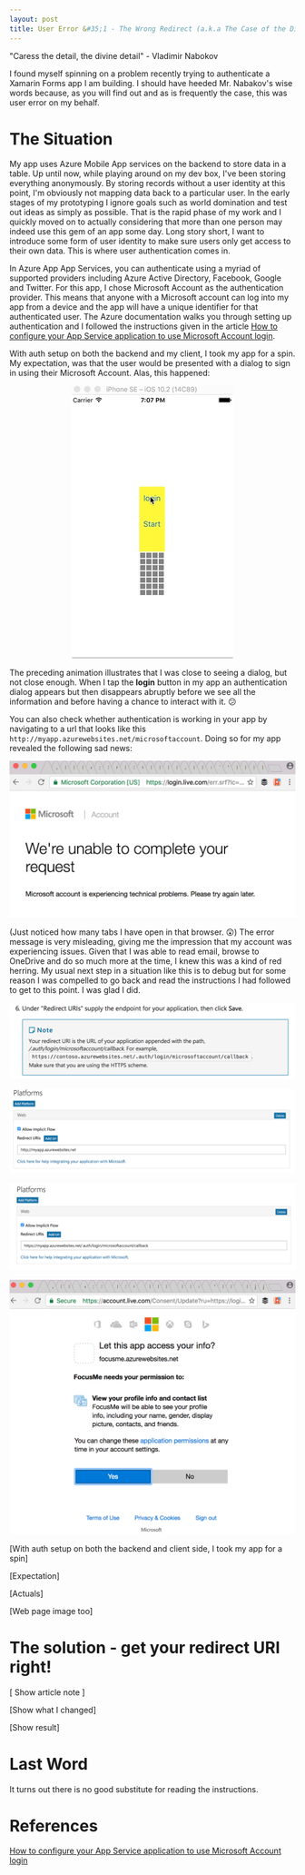 ```yaml
---
layout: post
title: User Error &#35;1 - The Wrong Redirect (a.k.a The Case of the Disappearing Auth Dialog)
---
```


"Caress the detail, the divine detail" - Vladimir Nabokov

I found myself spinning on a problem recently trying to authenticate a Xamarin Forms app I am building. I should have heeded Mr. Nabakov's wise words because, as you will find out and as is frequently the case, this was user error on my behalf. 

# The Situation #
My app uses Azure Mobile App services on the backend to store data in a table. Up until now, while playing around on my dev box, I've been storing everything anonymously. By storing records without a user identity at this point, I'm obviously not mapping data back to a particular user. In the early stages of my prototyping I ignore goals such as world domination and test out ideas as simply as possible. That is the rapid phase of my work and I quickly moved on to actually considering that more than one person may indeed use this gem of an app some day. Long story short, I want to introduce some form of user identity to make sure users only get access to their own data. This is where user authentication comes in. 

In Azure App App Services, you can authenticate using a myriad of supported providers including Azure Active Directory, Facebook, Google and Twitter. For this app, I chose Microsoft Account as the authentication provider. This means that anyone with a Microsoft account can log into my app from a device and the app will have a unique identifier for that authenticated user. The Azure documentation walks you through setting up authentication and I followed the instructions given in the article [How to configure your App Service application to use Microsoft Account login](https://docs.microsoft.com/en-us/azure/app-service-mobile/app-service-mobile-how-to-configure-microsoft-authentication). 

With auth setup on both the backend and my client, I took my app for a spin. My expectation, was that the user would be presented with a dialog to sign in using their Microsoft Account. Alas, this happened:

<p align="center">
<img  src="/images/auth-dialog-disappears.gif" alt="Authentication dialog disappearing"/>
</p>

The preceding animation illustrates that I was close to seeing a dialog, but not close enough. When I tap the **login** button in my app an authentication dialog appears but then disappears abruptly before we see all the information and before having a chance to interact with it. :confused:

You can also check whether authentication is working in your app by navigating to a url that looks like this ```http://myapp.azurewebsites.net/microsoftaccount```. Doing so for my app revealed the following sad news:

<p align="center">
<img src="/images/bp-1/browser-error.png" alt="Browser error"/>
</p>

(Just noticed how many tabs I have open in that browser. :astonished:)
The error message is very misleading, giving me the impression that my account was experiencing issues. Given that I was able to read email, browse to OneDrive and do so much more at the time, I knew this was a kind of red herring.  My usual next step in a situation like this is to debug but for some reason I was compelled to go back and read the instructions I had followed to get to this point. I was glad I did. 

<p align="center">
<img src="/images/bp-1/redirect-note.png" alt="Browser error"/>
</p>

<p align="center">
<img src="/images/bp-1/wrong-uri.png" alt="Browser error"/>
</p>

<p align="center">
<img src="/images/bp-1/right-uri.png" alt="Browser error"/>
</p>

<p align="center">
<img src="/images/bp-1/browser-success.png" alt="Browser error"/>
</p>


[With auth setup on both the backend and client side, I took my app for a spin]

[Expectation]

[Actuals]



[Web page image too]

# The solution - get your redirect URI right! #

[ Show article note ]

[Show what I changed]

[Show result]




# Last Word #
It turns out there is no good substitute for reading the instructions. 

# References #
[How to configure your App Service application to use Microsoft Account login](https://docs.microsoft.com/en-us/azure/app-service-mobile/app-service-mobile-how-to-configure-microsoft-authentication)
